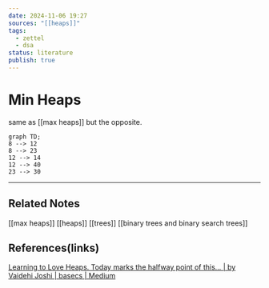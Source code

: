```yaml
---
date: 2024-11-06 19:27
sources: "[[heaps]]"
tags:
  - zettel
  - dsa
status: literature
publish: true
---
```

# Min Heaps

same as [[max heaps]] but the opposite.

```mermaid
graph TD;
8 --> 12 
8 --> 23
12 --> 14
12 --> 40
23 --> 30
```

---
## Related Notes
[[max heaps]]
[[heaps]]
[[trees]]
[[binary trees and binary search trees]]

## References(links)
[Learning to Love Heaps. Today marks the halfway point of this… | by Vaidehi Joshi | basecs | Medium](https://medium.com/basecs/learning-to-love-heaps-cef2b273a238)